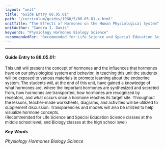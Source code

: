 ```yaml
---
layout: "unit"
title: "Guide Entry 88.05.01"
path: "/curriculum/guides/1988/5/88.05.01.x.html"
unitTitle: "The Effects of Hormones on the Human Physiological System"
unitAuthor: "Sandra I. Davis"
keywords: "Physiology Hormones Biology Science"
recommendedFor: "Recommended for Life Science and Special Education Science classes at the middle school level; and Biology classes at the high school level"
---
```

<body>
<hr/>
<h4>
Guide Entry to 88.05.01:
</h4>
<font size="-1">
<dl>
<dt>
This unit will present the concept of hormones and the influences that hormones have on our physiological system and behavior. In teaching this unit the students will be exposed to various materials to promote learning about the endocrine system. The students will, at the end of this unit, have gained a knowledge of what hormones are, where the important hormones are synthesized and secreted from, how hormones are transported, how hormones are recognized by receptors, and what occurs once a hormone reaches its target site. Throughout the lessons, teacher-made worksheets, diagrams, and activities will be utilized to supplement discussion. Transparencies and models will also be utilized to help visualize hormone concepts.
<dt>
(Recommended for Life Science and Special Education Science classes at the middle school level; and Biology classes at the high school level)
</dt>
</dt>
</dl>
</font>
<p>
<b>
<i>
Key Words
</i>
</b>
<br/>
</p>
<p>
<i>
Physiology Hormones Biology Science
</i>
</p>
</body>